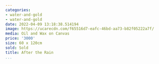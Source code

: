 ```yaml
---
categories:
- water-and-gold
- water-and-gold
date: 2022-04-09 13:18:38.514194
image: https://ucarecdn.com/f65516d7-eafc-46bd-aa73-b82f05222a7f/
media: Oil and Wax on Canvas
price: '3000'
size: 60 x 120cm
sold: Sold
title: After the Rain
...
```


